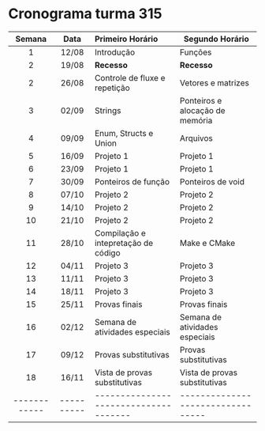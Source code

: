 # Cronograma turma 315

| **Semana** | **Data** | **Primeiro Horário**                | **Segundo Horário**             |
|:----------:|:--------:|:------------------------------------|---------------------------------|
|      1     |   12/08  | Introdução                          | Funções                         |
|      2     |   19/08  | **Recesso**                         | **Recesso**                     |
|      2     |   26/08  | Controle de fluxe e repetição       | Vetores e matrizes              |
|      3     |   02/09  | Strings                             | Ponteiros e alocação de memória |
|      4     |   09/09  | Enum, Structs e Union               | Arquivos                        |
|      5     |   16/09  | Projeto 1                           | Projeto 1                       |
|      6     |   23/09  | Projeto 1                           | Projeto 1                       |
|      7     |   30/09  | Ponteiros de função                 | Ponteiros de void               |
|      8     |   07/10  | Projeto 2                           | Projeto 2                       |
|      9     |   14/10  | Projeto 2                           | Projeto 2                       |
|     10     |   21/10  | Projeto 2                           | Projeto 2                       |
|     11     |   28/10  | Compilação e intepretação de código | Make e CMake                    |
|     12     |   04/11  | Projeto 3                           | Projeto 3                       |
|     13     |   11/11  | Projeto 3                           | Projeto 3                       |
|     14     |   18/11  | Projeto 3                           | Projeto 3                       |
|     15     |   25/11  | Provas finais                       | Provas finais                   |
|     16     |   02/12  | Semana de atividades especiais      | Semana de atividades especiais  |
|     17     |   09/12  | Provas substitutivas                | Provas substitutivas            |
|     18     |   16/11  | Vista de provas substitutivas       | Vista de provas substitutivas   |
|------------|----------|-------------------------------------|---------------------------------|
